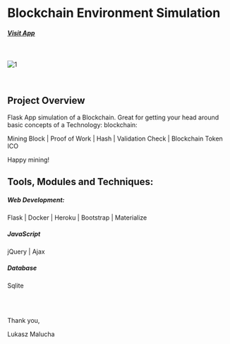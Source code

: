 # Blockchain Environment Simulation

##### [Visit App](https://www.neomvp.com/)

<br>

![1](https://user-images.githubusercontent.com/26208598/56019047-94880680-5cfb-11e9-948a-8d84275c4f72.JPG)

<br>

## Project Overview

Flask App simulation of a Blockchain. Great for getting your head around basic concepts of a Technology: blockchain: 

Mining Block | Proof of Work | Hash | Validation Check | Blockchain Token ICO

Happy mining!


## Tools, Modules and Techniques:


##### Web Development:

Flask | Docker | Heroku | Bootstrap | Materialize 

##### JavaScript

jQuery | Ajax

##### Database

Sqlite

<br><br>

Thank you,

Lukasz Malucha